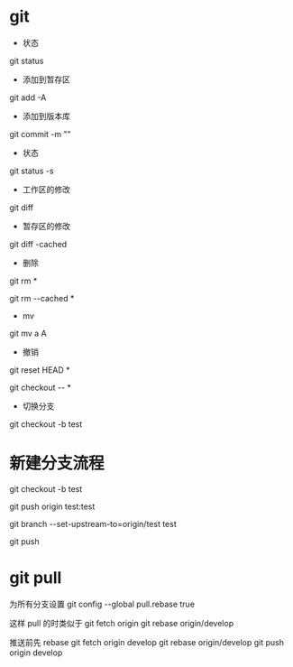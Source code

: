 # git

- 状态

git status

- 添加到暂存区

git add -A

- 添加到版本库

git commit -m ""

- 状态

git status -s

- 工作区的修改

git diff 

- 暂存区的修改

git diff -cached

- 删除

git rm *

git rm --cached *

- mv

git mv a A

- 撤销

git reset HEAD * 

git checkout -- *

- 切换分支

git checkout -b test


# 新建分支流程

git checkout -b test

git push origin test:test

git branch --set-upstream-to=origin/test test

git push




# git pull


为所有分支设置  git config --global pull.rebase true

这样 pull 的时类似于
git fetch origin
git rebase origin/develop

推送前先 rebase
git fetch origin develop
git rebase origin/develop
git push origin develop
